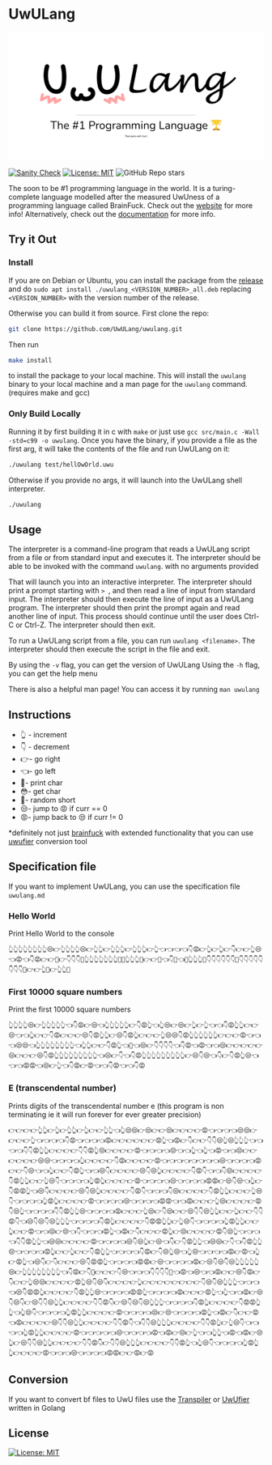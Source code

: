 # UwULang

[![Banner](./img/banner.png)](https://uwulang.vercel.app/)

[![Sanity Check](https://github.com/UwULang/uwulang/actions/workflows/sanity_check.yaml/badge.svg)](https://github.com/UwULang/uwulang/actions/workflows/sanity_check.yaml) [![License: MIT](https://img.shields.io/badge/License-MIT-blue.svg)](https://opensource.org/licenses/MIT) ![GitHub Repo stars](https://img.shields.io/github/stars/UwULang/uwulang?style=social)

The soon to be #1 programming language in the world. It is a turing-complete language modelled after the measured UwUness of a programming language called BrainFuck. Check out the [website](https://uwulang.vercel.app/) for more info! Alternatively, check out the [documentation](https://uwulang-docs.vercel.app/) for more info.

## Try it Out

### Install

If you are on Debian or Ubuntu, you can install the package from the [release](https://github.com/UwULang/uwulang/releases) and do `sudo apt install ./uwulang_<VERSION_NUMBER>_all.deb` replacing `<VERSION_NUMBER>` with the version number of the release.

Otherwise you can build it from source. First clone the repo:

```bash
git clone https://github.com/UwULang/uwulang.git
```

Then run

```bash
make install
```

to install the package to your local machine. This will install the `uwulang` binary to your local machine and a man page for the `uwulang` command. (requires make and gcc)

### Only Build Locally

Running it by first building it in c with `make` or just use `gcc src/main.c -Wall -std=c99 -o uwulang`. Once you have the binary, if you provide a file as the first arg, it will take the contents of the file and run UwULang on it:

```bash
./uwulang test/hellOwOrld.uwu
```

Otherwise if you provide no args, it will launch into the UwULang shell interpreter.

```bash
./uwulang
```

## Usage

The interpreter is a command-line program that reads a UwULang script from a file or from standard input and executes it. The interpreter should be able to be invoked with the command `uwulang`. with no arguments provided

That will launch you into an interactive interpreter. The interpreter should print a prompt starting with `> `, and then read a line of input from standard input. The interpreter should then execute the line of input as a UwULang program. The interpreter should then print the prompt again and read another line of input. This process should continue until the user does Ctrl-C or Ctrl-Z. The interpreter should then exit.

To run a UwULang script from a file, you can run `uwulang <filename>`. The interpreter should then execute the script in the file and exit.

By using the `-v` flag, you can get the version of UwULang
Using the `-h` flag, you can get the help menu

There is also a helpful man page! You can access it by running `man uwulang`

## Instructions

- 👆 - increment
- 👇 - decrement
- 👉- go right
- 👈- go left
- 🥺- print char
- 😳- get char
- 🥴- random short
- 😒- jump to 😡 if curr == 0
- 😡- jump back to 😒 if curr != 0

\*definitely not just [brainfuck](https://esolangs.org/wiki/Brainfuck) with extended functionality that you can use [uwufier](https://github.com/Zeyu-Li/uwufier) conversion tool

## Specification file

If you want to implement UwULang, you can use the specification file `uwulang.md`

### Hello World

Print Hello World to the console

```uwu
👆👆👆👆👆👆👆👆😒👉👆👆👆👆😒👉👆👆👉👆👆👆👉👆👆👆👉👆👈👈👈👈👇😡👉👆👉👆👉👇👉👉👆😒👈😡👈👇😡👉👉🥺👉👇👇👇🥺👆👆👆👆👆👆👆🥺🥺👆👆👆🥺👉👉🥺👈👇🥺👈🥺👆👆👆🥺👇👇👇👇👇👇🥺👇👇👇👇👇👇👇👇🥺👉👉👆🥺👉👆👆🥺
```

### First 10000 square numbers

Print the first 10000 square numbers

```uwu
👆👆👆👆😒👉👆👆👆👆👆👈👇😡👉😒👈👆👆👆👆👆👉👇😡👆👈👆😒👉😒👉👆👉👆👈👈👇😡👆👆👉👉😒👈👈👆👉👉👇😡👉👉👉😒👇😡👆👆👉😒👇😡👆👉👉👉👆😒😒👇😡👆👆👆👆👆👆👉👉👉😡👈👈👈😒😒👈👆👆👆👆👆👆👆👆👈👆👆👉👉👇😡👆👈🥺👈😒👉👇👇👇👇👈👇😡👈😡👈👈😒👉👉👉👉👉😒👉👉👉😒👇😡👆👆👆👆👆👆👆👆👆👈😒👉👇👈👇😡👆👆👆👆👆👆👆👆👆👉😒👇😒👈👇👉👇😡👆😒👈👈👈😡😡👈😒👉👆👈👇😡👉😡👈👈👇😡👈👈👇😡
```

### E (transcendental number)

Prints digits of the transcendental number e (this program is non terminating ie it will run forever for ever greater precision)

```uwu
👉👉👉👉👆👆👉👆👉👆👆👉👆👉👉👆👆👈👆😒😒👉😒👉👉😒👉👉👉👉😡👈👈👈👈😒😒👉👉👉👉👆👈👈👈👈👇😡👈👈👈👈😡👉👉👉👉👉👉😡👆👈😡👉👇👉👉👇👇😒👆😒👆👆👆👈👈👈👈👇👇😡👆👆👉👉👉👉👇👇😡👆😒👉👉👉👉😡👈👈👈👈😒👈👈👆👈👆👈😡👈👈😒👉👉👉👉👉👉😒😒👈👈👈👈👆👉👉👉👉👇😡👉👉👉👉😡👈👈👈👈👈👈👈👈😒👈👈👈👈😡👉👉👇😒👈👈👆👉👉👇😡👆👈👈😒👇👉👉👉👉😒👇😒👆👉👉👉👉👇😡👇👈👈👇😒👉👉👉👉👇😡👆👆👉👉👆😒👇👈👈👈👈👆😡👆👉👉👉👉😡👈👈👈👈😒👈👈👈👈😡😡👉😒👇😒👈👆👉👇😡😡👆👈😒👇👉👉👉👉😒👇😒👆👉👉👉👉👇😡👇👈👈👈👇😒👉👉👉👉👇😡👆👆👉👉👉👆😒👇👈👈👈👈👆😡👆👉👉👉👉😡👈👈👈👈😒👈👈👈👈😡😡👈👈😡👉👉👉👆😒👉👉👉👉😡👇😒👆👈👈👈👈👇👇😡👆👆😒👈👈👈👈😡👉👉👉👆😒👉👇😒👉👉😒👇👇😒👆👆👉👉👆👉👉👇👇😡👇👈😒👇😒👇😒👆👆👆👈👈👈👈👇😡👆👉👉👉👉👇😡😡👆👆👉👆😒👇👈👈👈👈👆😡👆👆👉👉👆👉👉😡👈👈😒👉😒👈👇👈👈👈😡👆👈😡👉👇👉👉👉😡👆👉😒👉👉👉👉😡👇😒👆👈👈👈👈👇👇😡👆👆👈😒😒👉👉👉👉😡👈👈👈👈😒👇😒👆👉😒👈👇👉👇😡👆👆👈😒😒👉👇👈👇😡👆👆😒👈👈👈👈😡👆👉👉👆👉👉👇😡👆👆👈👈👈👈👇😡👉👇😒👆😒👈👆😒👈👈👈👈😡👉😡👈👆👉😡👆👈😒👇👉👇👉👉👉😒👇😡😡👆👈👈👈👈😡😡👉😒👈👈👈👈😡👉😒👇😒👇😒👆👆👆👆👆😒👉👆👆👆👆👆👆👆👆👈👇😡👉👇🥺👉👉👉👇😒👈👈👈👇👇👇👇🥺👈😡👈😒👈👈😡👉👉😒👇😡👉👇👉👉👆😒😒👉👉👉👉😡👆😒👇😒👇👉👉👉👉👆👉👉👉👉👉👉👉👉👇😒👇😒👆👆👆👈👈👈👈😒👇😡😡👆👉👉👉👉👇😡👆👆😒👈👈👈👈😡😡👆👈👈👈👈😡👉👉👉😡👆👈👆👈👈😡👉😒👇😒👇👉😒👇👇😒👆👆👉👉👉👉👇👇😡👇👉😒👇😒👇😒👆👆👆👈👈👈👈👇😡👆👉👉👉👉👇😡😡👆👆👈👆😒👇👈👈👈👈👆😡👆👆👉👉👉👉😡👈👈👈👈😒👉😒👈👈👈👈😡👆👈😡👉👇👉👉😡👈😡👉👉👉👉😒👇👇😒👆👆👉👉👉👉👇👇😡👇👈👇👇😒👆👆👆👉👉👉👉👇👇😡👆👉👆😒👇👈👈👈👈👆😡👆👆👉👉👉👉😡👈👈👈👈👈😒👈👈👈👈😡👈😡👉😒👉👆👈👈👆👆👈😡👈😡👉😒👆👉😒👇👇😒👆👆👉👉👉👉👇👇😡👇👉👇👇😒👆👆👆👉👉👉👉👇👇😡👆👈👆😒👇👈👈👈👈👆😡👆👆👉👉👉👉😡👈👈👈😒👈👈👈👈😡😡👉👉😡👉😡
```

## Conversion

If you want to convert bf files to UwU files use the [Transpiler](https://uwulang.vercel.app/transpiler) or [UwUfier](https://github.com/UwULang/uwufier) written in Golang

## License

[![License: MIT](https://img.shields.io/badge/License-MIT-blue.svg)](https://opensource.org/licenses/MIT)
